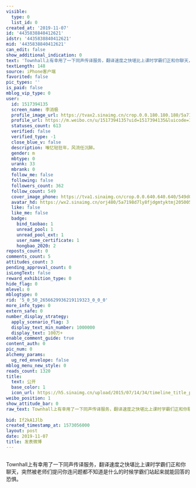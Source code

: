 ```yaml
---
visible:
  type: 0
  list_id: 0
created_at: '2019-11-07'
id: '4435838840412621'
idstr: '4435838840412621'
mid: '4435838840412621'
can_edit: false
show_additional_indication: 0
text: 'Townhall上有幸用了一下同声传译服务，翻译速度之快堪比上课时学霸们正和你聊天，突然被老师们提问你连问题都不知道是什么的时候学霸们站起来就能回答的恐惧。 '
textLength: 148
source: iPhone客户端
favorited: false
pic_types: ''
is_paid: false
mblog_vip_type: 0
user:
  id: 1517394135
  screen_name: 李消极
  profile_image_url: https://tvax2.sinaimg.cn/crop.0.0.180.180.180/5a7198d7ly8fjdgmtyktmj20500500so.jpg?KID=imgbed,tva&Expires=1606399237&ssig=Ek5vAlLB2T
  profile_url: https://m.weibo.cn/u/1517394135?uid=1517394135&luicode=10000011&lfid=2304131517394135_-_WEIBO_SECOND_PROFILE_WEIBO
  statuses_count: 613
  verified: false
  verified_type: -1
  close_blue_v: false
  description: 唯忆轻狂年，风流任沉醉。
  gender: m
  mbtype: 0
  urank: 33
  mbrank: 0
  follow_me: false
  following: false
  followers_count: 362
  follow_count: 549
  cover_image_phone: https://tva1.sinaimg.cn/crop.0.0.640.640.640/549d0121tw1egm1kjly3jj20hs0hsq4f.jpg
  avatar_hd: https://wx2.sinaimg.cn/orj480/5a7198d7ly8fjdgmtyktmj20500500so.jpg
  like: false
  like_me: false
  badge:
    bind_taobao: 1
    unread_pool: 1
    unread_pool_ext: 1
    user_name_certificate: 1
    hongbao_2020: 2
reposts_count: 0
comments_count: 5
attitudes_count: 3
pending_approval_count: 0
isLongText: false
reward_exhibition_type: 0
hide_flag: 0
mlevel: 0
mblogtype: 0
rid: '5_0_50_2656629936219119323_0_0_0'
more_info_type: 0
extern_safe: 0
number_display_strategy:
  apply_scenario_flag: 3
  display_text_min_number: 1000000
  display_text: 100万+
enable_comment_guide: true
content_auth: 0
pic_num: 0
alchemy_params:
  ug_red_envelope: false
mblog_menu_new_style: 0
reads_count: 1320
title:
  text: 公开
  base_color: 1
  icon_url: https://h5.sinaimg.cn/upload/2015/07/14/34/timeline_title_public_default.png
weibo_position: 1
show_attitude_bar: 0
raw_text: Townhall上有幸用了一下同声传译服务，翻译速度之快堪比上课时学霸们正和你聊天，突然被老师们提问你连问题都不知道是什么的时候学霸们站起来就能回答的恐惧。
  ​​​
bid: If2kA1Jlb
created_timestamp_at: 1573056000
layout: post
date: 2019-11-07
title: 发表微博
---
```


![]()

Townhall上有幸用了一下同声传译服务，翻译速度之快堪比上课时学霸们正和你聊天，突然被老师们提问你连问题都不知道是什么的时候学霸们站起来就能回答的恐惧。 

